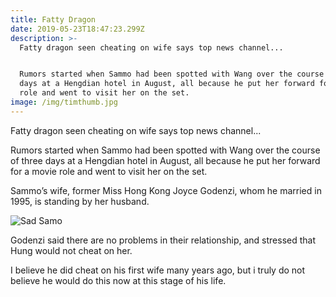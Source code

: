 ```yaml
---
title: Fatty Dragon
date: 2019-05-23T18:47:23.299Z
description: >-
  Fatty dragon seen cheating on wife says top news channel...


  Rumors started when Sammo had been spotted with Wang over the course of three
  days at a Hengdian hotel in August, all because he put her forward for a movie
  role and went to visit her on the set.
image: /img/timthumb.jpg
---
```

Fatty dragon seen cheating on wife says top news channel...

Rumors started when Sammo had been spotted with Wang over the course of three days at a Hengdian hotel in August, all because he put her forward for a movie role and went to visit her on the set.

Sammo’s wife, former Miss Hong Kong Joyce Godenzi, whom he married in 1995, is standing by her husband.

![Sad Samo](/img/sadohung.jpg "Sad Samo")

Godenzi said there are no problems in their relationship, and stressed that Hung would not cheat on her.

I believe he did cheat on his first wife many years ago, but i truly do not believe he would do this now at this stage of his life.
